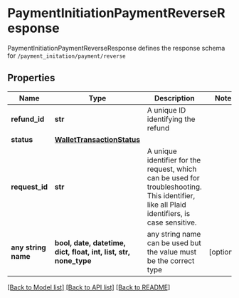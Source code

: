 # PaymentInitiationPaymentReverseResponse

PaymentInitiationPaymentReverseResponse defines the response schema for `/payment_initation/payment/reverse`

## Properties
Name | Type | Description | Notes
------------ | ------------- | ------------- | -------------
**refund_id** | **str** | A unique ID identifying the refund | 
**status** | [**WalletTransactionStatus**](WalletTransactionStatus.md) |  | 
**request_id** | **str** | A unique identifier for the request, which can be used for troubleshooting. This identifier, like all Plaid identifiers, is case sensitive. | 
**any string name** | **bool, date, datetime, dict, float, int, list, str, none_type** | any string name can be used but the value must be the correct type | [optional]

[[Back to Model list]](../README.md#documentation-for-models) [[Back to API list]](../README.md#documentation-for-api-endpoints) [[Back to README]](../README.md)


